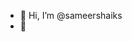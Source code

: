 - 👋 Hi, I’m @sameershaiks
- 👀 

<!---
sameershaiks/sameershaiks is a ✨ special ✨ repository because its `README.md` (this file) appears on your GitHub profile.
You can click the Preview link to take a look at your changes.
--->
